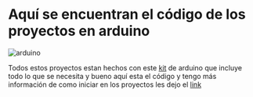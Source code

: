 # Aquí se encuentran el código de los proyectos en arduino 
![arduino](https://th.bing.com/th/id/R.4e68cfbe93976e4a4681c54b138167f3?rik=iHT%2bmGzsvlZw1g&pid=ImgRaw&r=0)

Todos estos proyectos estan hechos con este [kit](https://articulo.mercadolibre.com.mx/MLM-1990877837-kit-de-inicio-miuzei-compatible-con-proyectos-arduino-circu-_JM#polycard_client=search-nordic&position=32&search_layout=stack&type=item&tracking_id=0dad640f-0ce4-4aef-a78a-ec11614fea3a) de arduino que incluye todo lo que se necesita y bueno aquí esta el código y tengo más información de como iniciar en los proyectos les dejo el [link](https://medium.com/@clara20franco)


